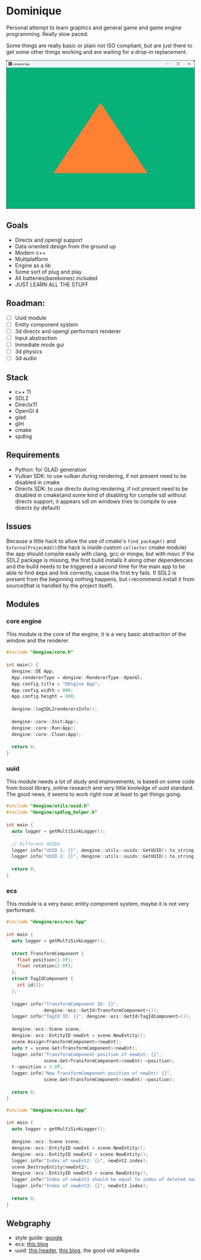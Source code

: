 # Dominique

Personal attempt to learn graphics and general game and game engine programming. Really slow paced.

Some things are really basic or plain not ISO compliant, but are just there to get some other things working and are waiting for a drop-in replacement.

![Dominique engine latest example](./images/1.png "a title")
## Goals
- Directx and opengl support
- Data oriented design from the ground up
- Modern c++
- Multiplatform
- Engine as a lib
- Some sort of plug and play
- All batteries(barebones) included
- JUST LEARN ALL THE STUFF

## Roadman:
- [ ] Uuid module
- [ ] Entity component system
- [ ] 3d directx and opengl performant renderer
- [ ] Input abstraction
- [ ] Inmediate mode gui
- [ ] 3d physics
- [ ] 3d audio

## Stack
- c++ 11
- SDL2
- Directx11
- OpenGl 4
- glad
- glm
- cmake
- spdlog

## Requirements

- Python: for GLAD generation
- Vulkan SDK: to use vulkan during rendering, if not present need to be disabled in cmake
- Directx SDK: to use directx during rendering, if not present need to be disabled in cmake(and some kind of disabling for complie sdl without directx support, it appears sdl on windows tries to compile to use directx by default)

## Issues

Because a little hack to allow the use of cmake's `find_package()` and `ExternalProjecAdd()`(the hack is inside custom `collector` cmake module) the app should compile easily with clang, gcc or mingw, but with msvc if the SDL2 package is missing, the first build installs it along other dependencies and the build needs to be triggered a second time for the main app to be able to find deps and link correctly, cause the first try fails. If SDL2 is present from the beginning nothing happens, but i recommend install it from source(that is handled by the project itself).

## Modules

### core engine
This module is the core of the engine, it is a very basic abstraction of the window and the renderer.

``` c++
#include "dengine/core.h"

int main() {
  dengine::DE App;
  App.rendererType = dengine::RendererType::OpenGl;
  App.config.title = "DEngine App";
  App.config.width = 800;
  App.config.height = 600;

  dengine::logSDL2renderersInfo();

  dengine::core::Init(App);
  dengine::core::Run(App);
  dengine::core::Clean(App);

  return 0;
}
```

### uuid
This module needs a lot of study and improvements, is based on some code from boost library, online research and very little knoledge of uuid standard. The good news, it seems to work right now at least to get things going.

``` c++
#include "dengine/utils/uuid.h"
#include "dengine/spdlog_helper.h"

int main {
  auto logger = getMultiSinkLogger();

  // Different UUIDS
  logger.info("UUID 1: {}", dengine::utils::uuids::GetUUID().to_string());
  logger.info("UUID 2: {}", dengine::utils::uuids::GetUUID().to_string());

  return 0;
}
```

### ecs
This module is a very basic entity component system, maybe it is not very performant.

``` c++
#include "dengine/ecs/ecs.hpp"

int main {
  auto logger = getMultiSinkLogger();

  struct TransformComponent {
    float position{1.0f};
    float rotation{2.0f};
  };
  struct TagIdComponent {
    int id{2};
  };

  logger.info("TransformComponent ID: {}",
              dengine::ecs::GetId<TransformComponent>());
  logger.info("TagId ID: {}", dengine::ecs::GetId<TagIdComponent>());

  dengine::ecs::Scene scene;
  dengine::ecs::EntityID newEnt = scene.NewEntity();
  scene.Assign<TransformComponent>(newEnt);
  auto t = scene.Get<TransformComponent>(newEnt);
  logger.info("TransformComponent position of newEnt: {}",
              scene.Get<TransformComponent>(newEnt)->position);
  t->position = 3.0f;
  logger.info("New TransformComponent position of newEnt: {}",
              scene.Get<TransformComponent>(newEnt)->position);
  
  return 0;
}
```

``` c++
#include "dengine/ecs/ecs.hpp"

int main {
  auto logger = getMultiSinkLogger();

  dengine::ecs::Scene scene;
  dengine::ecs::EntityID newEnt = scene.NewEntity();
  dengine::ecs::EntityID newEnt2 = scene.NewEntity();
  logger.info("Index of newEnt2: {}", newEnt2.index);
  scene.DestroyEntity(newEnt2);
  dengine::ecs::EntityID newEnt3 = scene.NewEntity();
  logger.info("Index of newEnt3 should be equal to index of deleted newEnt2");
  logger.info("Index of newEnt3: {}", newEnt3.index);

  return 0;
}
```

## Webgraphy
- style guide: [google](https://google.github.io/styleguide/cppguide.html)
- ecs: [this blog](https://www.david-colson.com/2020/02/09/making-a-simple-ecs.html)
- uuid: [this header](https://www.boost.org/doc/libs/1_81_0/boost/uuid/uuid.hpp), [this blog](https://lowrey.me/guid-generation-in-c-11/), the good old wikipedia